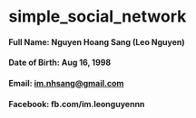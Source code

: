 # simple_social_network
#### Full Name: Nguyen Hoang Sang (Leo Nguyen)
#### Date of Birth: Aug 16, 1998
#### Email: im.nhsang@gmail.com
#### Facebook: fb.com/im.leonguyennn
